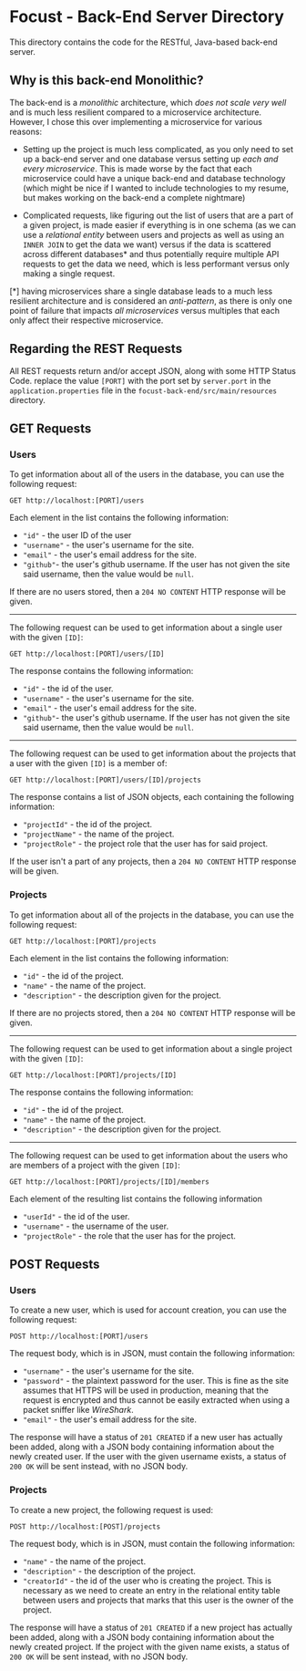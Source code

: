 # Focust - Back-End Server Directory
This directory contains the code for the RESTful, Java-based back-end server.

## Why is this back-end Monolithic?
The back-end is a *monolithic* architecture, which *does not scale very well* and is much less resilient compared to a microservice architecture. However, I chose this over implementing a microservice for various reasons:

* Setting up the project is much less complicated, as you only need to set up a back-end server and one database versus setting up *each and every microservice*. This is made worse by the fact that each microservice could have a unique back-end and database technology (which might be nice if I wanted to include technologies to my resume, but makes working on the back-end a complete nightmare)

* Complicated requests, like figuring out the list of users that are a part of a given project, is made easier if everything is in one schema (as we can use a *relational entity* between users and projects as well as using an `INNER JOIN` to get the data we want) versus if the data is scattered across different databases* and thus potentially require multiple API requests to get the data we need, which is less performant versus only making a single request.

[*] having microservices share a single database leads to a much less resilient architecture and is considered an *anti-pattern*, as there is only one point of failure that impacts *all microservices* versus multiples that each only affect their respective microservice.

## Regarding the REST Requests
All REST requests return and/or accept JSON, along with some HTTP Status Code. replace the value `[PORT]` with the port set by `server.port` in the `application.properties` file in the `focust-back-end/src/main/resources` directory.

## GET Requests

### Users
To get information about all of the users in the database, you can use the following request:
```
GET http://localhost:[PORT]/users
```
Each element in the list contains the following information:
* `"id"` - the user ID of the user
* `"username"` - the user's username for the site.
* `"email"` - the user's email address for the site.
* `"github"`- the user's github username. If the user has not given the site said username, then the value would be `null`.

If there are no users stored, then a `204 NO CONTENT` HTTP response will be given.

---

The following request can be used to get information about a single user with the given `[ID]`:
```
GET http://localhost:[PORT]/users/[ID]
```
The response contains the following information:
* `"id"` - the id of the user.
* `"username"` - the user's username for the site.
* `"email"` - the user's email address for the site.
* `"github"`- the user's github username. If the user has not given the site said username, then the value would be `null`.

---
The following request can be used to get information about the projects that a user with the given `[ID]` is a member of:
```
GET http://localhost:[PORT]/users/[ID]/projects
```
The response contains a list of JSON objects, each containing the following information:
* `"projectId"` - the id of the project.
* `"projectName"` - the name of the project.
* `"projectRole"` - the project role that the user has for said project.

If the user isn't a part of any projects, then a `204 NO CONTENT` HTTP response will be given.

### Projects

To get information about all of the projects in the database, you can use the following request:
```
GET http://localhost:[PORT]/projects
```
Each element in the list contains the following information:
* `"id"` - the id of the project.
* `"name"` - the name of the project.
* `"description"` - the description given for the project.

If there are no projects stored, then a `204 NO CONTENT` HTTP response will be given.

---

The following request can be used to get information about a single project with the given `[ID]`:
```
GET http://localhost:[PORT]/projects/[ID]
```
The response contains the following information:
* `"id"` - the id of the project.
* `"name"` - the name of the project.
* `"description"` - the description given for the project.

---

The following request can be used to get information about the users who are members of a project with the given `[ID]`:

```
GET http://localhost:[PORT]/projects/[ID]/members
```
Each element of the resulting list contains the following information
* `"userId"` - the id of the user.
* `"username"` - the username of the user.
* `"projectRole"` - the role that the user has for the project.

## POST Requests

### Users
To create a new user, which is used for account creation, you can use the following request:
```
POST http://localhost:[PORT]/users
```
The request body, which is in JSON, must contain the following information:
* `"username"` - the user's username for the site.
* `"password"` - the plaintext password for the user. This is fine as the site assumes that HTTPS will be used in production, meaning that the request is encrypted and thus cannot be easily extracted when using a packet sniffer like *WireShark*.
* `"email"` - the user's email address for the site.

The response will have a status of `201 CREATED` if a new user has actually been added, along with a JSON body containing information about the newly created user. If the user with the given username exists, a status of `200 OK` will be sent instead, with no JSON body.

### Projects
To create a new project, the following request is used:
```
POST http://localhost:[POST]/projects
```
The request body, which is in JSON, must contain the following information:
* `"name"` - the name of the project.
* `"description"` - the description of the project.
* `"creatorId"` - the id of the user who is creating the project. This is necessary as we need to create an entry in the relational entity table between users and projects that marks that this user is the owner of the project.

The response will have a status of `201 CREATED` if a new project has actually been added, along with a JSON body containing information about the newly created project. If the project with the given name exists, a status of `200 OK` will be sent instead, with no JSON body.